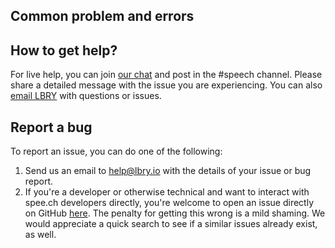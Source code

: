 ## Common problem and errors



## How to get help?

For live help, you can join [our chat](https://chat.lbry.io) and post in the #speech channel. Please share a detailed message with the issue you are experiencing.
You can also [email LBRY](mailto:help@lbry.io) with questions or issues.

## Report a bug

To report an issue, you can do one of the following:

1. Send us an email to [help@lbry.io](mailto:help@lbry.io) with the details of your issue or bug report.
1. If you're a developer or otherwise technical and want to interact with spee.ch developers directly, you're welcome to open an issue directly on GitHub [here](https://github.com/lbryio/spee.ch). The penalty for getting this wrong is a mild shaming. We would appreciate a quick search to see if a similar issues already exist, as well. 
